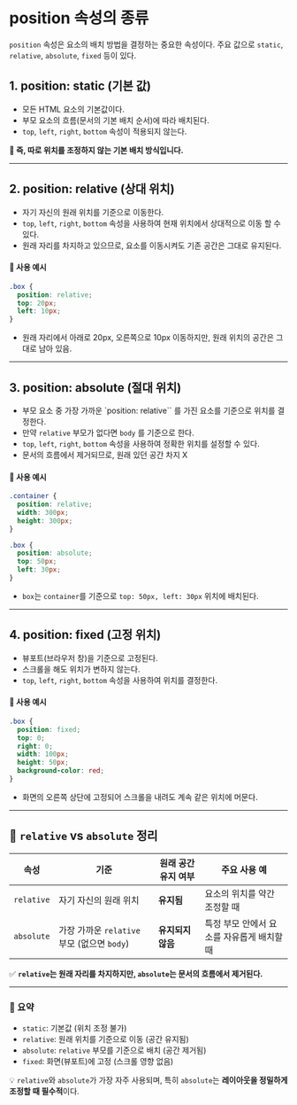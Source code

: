 # position 속성의 종류

`position` 속성은 요소의 배치 방법을 결정하는 중요한 속성이다. 주요 값으로 `static`, `relative`, `absolute`, `fixed` 등이 있다.

## 1. position: static (기본 값)

- 모든 HTML 요소의 기본값이다.
- 부모 요소의 흐름(문서의 기본 배치 순서)에 따라 배치된다.
- `top`, `left`, `right`, `bottom` 속성이 적용되지 않는다.

**📌 즉, 따로 위치를 조정하지 않는 기본 배치 방식입니다.**

---

## 2. position: relative (상대 위치)

- 자기 자신의 원래 위치를 기준으로 이동한다.
- `top`, `left`, `right`, `bottom` 속성을 사용하여 현재 위치에서 상대적으로 이동 할 수 있다.
- 원래 자리를 차지하고 있으므로, 요소를 이동시켜도 기존 공간은 그대로 유지된다.

#### 📌 사용 예시

```css
.box {
  position: relative;
  top: 20px;
  left: 10px;
}
```

- 원래 자리에서 아래로 20px, 오른쪽으로 10px 이동하지만, 원래 위치의 공간은 그대로 남아 있음.

---

## 3. position: absolute (절대 위치)

- 부모 요소 중 가장 가까운 `position: relative`` 를 가진 요소를 기준으로 위치를 결정한다.
- 만약 `relative` 부모가 없다면 `body` 를 기준으로 한다.
- `top`, `left`, `right`, `bottom` 속성을 사용하여 정확한 위치를 설정할 수 있다.
- 문서의 흐름에서 제거되므로, 원래 있던 공간 차지 X

#### 📌 사용 예시

```css
.container {
  position: relative;
  width: 300px;
  height: 300px;
}

.box {
  position: absolute;
  top: 50px;
  left: 30px;
}
```

- `box`는 `container`를 기준으로 `top: 50px, left: 30px` 위치에 배치된다.

---

## 4. position: fixed (고정 위치)

- 뷰포트(브라우저 창)을 기준으로 고정된다.
- 스크롤을 해도 위치가 변하지 않는다.
- `top`, `left`, `right`, `bottom` 속성을 사용하여 위치를 결정한다.

#### 📌 사용 예시

```css
.box {
  position: fixed;
  top: 0;
  right: 0;
  width: 100px;
  height: 50px;
  background-color: red;
}
```

- 화면의 오른쪽 상단에 고정되어 스크롤을 내려도 계속 같은 위치에 머문다.

---

## **📌 `relative` vs `absolute` 정리**

| 속성       | 기준                                        | 원래 공간 유지 여부 | 주요 사용 예                               |
| ---------- | ------------------------------------------- | ------------------- | ------------------------------------------ |
| `relative` | 자기 자신의 원래 위치                       | **유지됨**          | 요소의 위치를 약간 조정할 때               |
| `absolute` | 가장 가까운 `relative` 부모 (없으면 `body`) | **유지되지 않음**   | 특정 부모 안에서 요소를 자유롭게 배치할 때 |

✅ **`relative`는 원래 자리를 차지하지만, `absolute`는 문서의 흐름에서 제거된다.**

---

### **📝 요약**

- `static`: 기본값 (위치 조정 불가)
- `relative`: 원래 위치를 기준으로 이동 (공간 유지됨)
- `absolute`: `relative` 부모를 기준으로 배치 (공간 제거됨)
- `fixed`: 화면(뷰포트)에 고정 (스크롤 영향 없음)

💡 `relative`와 `absolute`가 가장 자주 사용되며, 특히 `absolute`는 **레이아웃을 정밀하게 조정할 때 필수적**이다.
